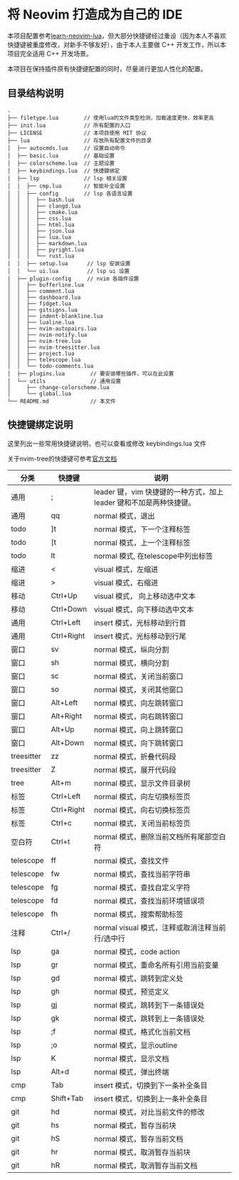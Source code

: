 # 将 Neovim 打造成为自己的 IDE

本项目配置参考[learn-neovim-lua](https://github.com/nshen/learn-neovim-lua)，但大部分快捷键经过重设（因为本人不喜欢快捷键被重度修改，对新手不够友好），由于本人主要做 C++ 开发工作，所以本项目完全适用 C++ 开发场景。

本项目在保持插件原有快捷键配置的同时，尽量进行更加人性化的配置。

## 目录结构说明

```tree
.
├── filetype.lua        // 使用lua的文件类型检测，加载速度更快，效率更高
├── init.lua            // 所有配置的入口
├── LICENSE             // 本项目使用 MIT 协议
├── lua                 // 存放所有配置文件的目录
│  ├── autocmds.lua     // 设置自动命令
│  ├── basic.lua        // 基础设置
│  ├── colorscheme.lua  // 主题设置
│  ├── keybindings.lua  // 快捷键绑定
│  ├── lsp              // lsp 相关设置
│  │  ├── cmp.lua       // 智能补全设置
│  │  ├── config        // lsp 各语言设置
│  │  │  ├── bash.lua
│  │  │  ├── clangd.lua
│  │  │  ├── cmake.lua
│  │  │  ├── css.lua
│  │  │  ├── html.lua
│  │  │  ├── json.lua
│  │  │  ├── lua.lua
│  │  │  ├── markdown.lua
│  │  │  ├── pyright.lua
│  │  │  └── rust.lua
│  │  ├── setup.lua      // lsp 安装设置
│  │  └── ui.lua         // lsp ui 设置
│  ├── plugin-config     // nvim 各插件设置
│  │  ├── bufferline.lua
│  │  ├── comment.lua
│  │  ├── dashboard.lua
│  │  ├── fidget.lua
│  │  ├── gitsigns.lua
│  │  ├── indent-blankline.lua
│  │  ├── lualine.lua
│  │  ├── nvim-autopairs.lua
│  │  ├── nvim-notify.lua
│  │  ├── nvim-tree.lua
│  │  ├── nvim-treesitter.lua
│  │  ├── project.lua
│  │  ├── telescope.lua
│  │  └── todo-comments.lua
│  ├── plugins.lua        // 要安装哪些插件，可以在此设置
│  └── utils              // 通用设置
│     ├── change-colorscheme.lua
│     └── global.lua
└── README.md             // 本文件
```

## 快捷键绑定说明

这里列出一些常用快捷键说明，也可以查看或修改 keybindings.lua 文件

关于nvim-tree的快捷键可参考[官方文档](https://github.com/nvim-tree/nvim-tree.lua)

| **分类**   | **快捷键** | **说明**                                                            |
| ---------- | ---------- | ------------------------------------------------------------------- |
| 通用       | ;          | leader 键，vim 快捷键的一种方式，加上 leader 键和不加是两种快捷键。 |
| 通用       | qq         | normal 模式，退出                                                   |
| todo       | ]t         | normal 模式，下一个注释标签                                         |
| todo       | [t         | normal 模式，上一个注释标签                                         |
| todo       | lt         | normal 模式, 在telescope中列出标签                                  |
| 缩进       | <          | visual 模式，左缩进                                                 |
| 缩进       | >          | visual 模式，右缩进                                                 |
| 移动       | Ctrl+Up    | visual 模式， 向上移动选中文本                                      |
| 移动       | Ctrl+Down  | visual 模式，向下移动选中文本                                       |
| 通用       | Ctrl+Left  | insert 模式，光标移动到行首                                         |
| 通用       | Ctrl+Right | insert 模式，光标移动到行尾                                         |
| 窗口       | sv         | normal 模式，纵向分割                                               |
| 窗口       | sh         | normal 模式，横向分割                                               |
| 窗口       | sc         | normal 模式，关闭当前窗口                                           |
| 窗口       | so         | normal 模式，关闭其他窗口                                           |
| 窗口       | Alt+Left   | normal 模式，向左跳转窗口                                           |
| 窗口       | Alt+Right  | normal 模式，向右跳转窗口                                           |
| 窗口       | Alt+Up     | normal 模式，向上跳转窗口                                           |
| 窗口       | Alt+Down   | normal 模式，向下跳转窗口                                           |
| treesitter | zz         | normal 模式，折叠代码段                                             |
| treesitter | Z          | normal 模式，展开代码段                                             |
| tree       | Alt+m      | normal 模式，显示文件目录树                                         |
| 标签       | Ctrl+Left  | normal 模式，向左切换标签页                                         |
| 标签       | Ctrl+Right | normal 模式，向右切换标签页                                         |
| 标签       | Ctrl+c     | normal 模式，关闭当前标签页                                         |
| 空白符     | Ctrl+t     | normal 模式，删除当前文档所有尾部空白符                             |
| telescope  | ff         | normal 模式，查找文件                                               |
| telescope  | fw         | normal 模式，查找当前字符串                                         |
| telescope  | fg         | normal 模式，查找自定义字符                                         |
| telescope  | fd         | normal 模式，查找当前环境错误项                                     |
| telescope  | fh         | normal 模式，搜索帮助标签                                           |
| 注释       | Ctrl+/     | normal visual 模式，注释或取消注释当前行/选中行                     |
| lsp        | ga         | normal 模式，code action                                            |
| lsp        | gr         | normal 模式，重命名所有引用当前变量                                 |
| lsp        | gd         | normal 模式，跳转到定义处                                           |
| lsp        | gh         | normal 模式，预览定义                                               |
| lsp        | gj         | normal 模式，跳转到下一条错误处                                     |
| lsp        | gk         | normal 模式，跳转到上一条错误处                                     |
| lsp        | ;f         | normal 模式，格式化当前文档                                         |
| lsp        | ;o         | normal 模式，显示outline                                            |
| lsp        | K          | normal 模式，显示文档                                               |
| lsp        | Alt+d      | normal 模式，弹出终端                                               |
| cmp        | Tab        | insert 模式，切换到下一条补全条目                                   |
| cmp        | Shift+Tab  | insert 模式，切换到上一条补全条目                                   |
| git        | hd         | normal 模式，对比当前文件的修改                                     |
| git        | hs         | normal 模式，暂存当前块                                             |
| git        | hS         | normal 模式，暂存当前文档                                           |
| git        | hr         | normal 模式，取消暂存当前块                                         |
| git        | hR         | normal 模式，取消暂存当前文档                                       |
